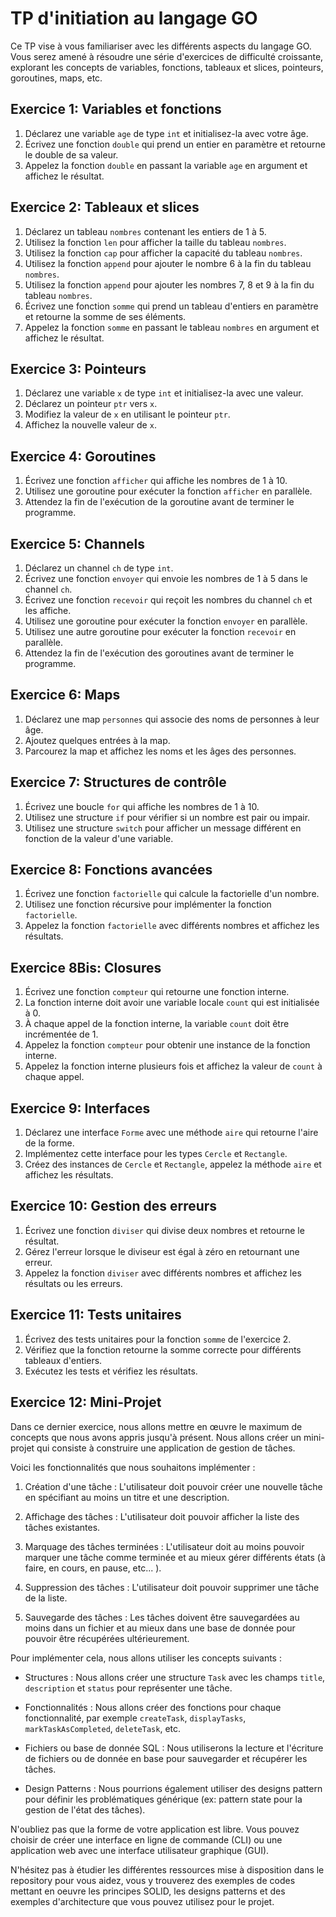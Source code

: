 # TP d'initiation au langage GO

Ce TP vise à vous familiariser avec les différents aspects du langage GO. Vous serez amené à résoudre une série d'exercices de difficulté croissante, explorant les concepts de variables, fonctions, tableaux et slices, pointeurs, goroutines, maps, etc.

## Exercice 1: Variables et fonctions

1. Déclarez une variable `age` de type `int` et initialisez-la avec votre âge.
2. Écrivez une fonction `double` qui prend un entier en paramètre et retourne le double de sa valeur.
3. Appelez la fonction `double` en passant la variable `age` en argument et affichez le résultat.

## Exercice 2: Tableaux et slices

1. Déclarez un tableau `nombres` contenant les entiers de 1 à 5.
2. Utilisez la fonction `len` pour afficher la taille du tableau `nombres`.
3. Utilisez la fonction `cap` pour afficher la capacité du tableau `nombres`.
4. Utilisez la fonction `append` pour ajouter le nombre 6 à la fin du tableau `nombres`.
5. Utilisez la fonction `append` pour ajouter les nombres 7, 8 et 9 à la fin du tableau `nombres`.
6. Écrivez une fonction `somme` qui prend un tableau d'entiers en paramètre et retourne la somme de ses éléments.
7. Appelez la fonction `somme` en passant le tableau `nombres` en argument et affichez le résultat.

## Exercice 3: Pointeurs

1. Déclarez une variable `x` de type `int` et initialisez-la avec une valeur.
2. Déclarez un pointeur `ptr` vers `x`.
3. Modifiez la valeur de `x` en utilisant le pointeur `ptr`.
4. Affichez la nouvelle valeur de `x`.

## Exercice 4: Goroutines

1. Écrivez une fonction `afficher` qui affiche les nombres de 1 à 10.
2. Utilisez une goroutine pour exécuter la fonction `afficher` en parallèle.
3. Attendez la fin de l'exécution de la goroutine avant de terminer le programme.

## Exercice 5: Channels

1. Déclarez un channel `ch` de type `int`.
2. Écrivez une fonction `envoyer` qui envoie les nombres de 1 à 5 dans le channel `ch`.
3. Écrivez une fonction `recevoir` qui reçoit les nombres du channel `ch` et les affiche.
4. Utilisez une goroutine pour exécuter la fonction `envoyer` en parallèle.
5. Utilisez une autre goroutine pour exécuter la fonction `recevoir` en parallèle.
6. Attendez la fin de l'exécution des goroutines avant de terminer le programme.

## Exercice 6: Maps

1. Déclarez une map `personnes` qui associe des noms de personnes à leur âge.
2. Ajoutez quelques entrées à la map.
3. Parcourez la map et affichez les noms et les âges des personnes.

## Exercice 7: Structures de contrôle

1. Écrivez une boucle `for` qui affiche les nombres de 1 à 10.
2. Utilisez une structure `if` pour vérifier si un nombre est pair ou impair.
3. Utilisez une structure `switch` pour afficher un message différent en fonction de la valeur d'une variable.

## Exercice 8: Fonctions avancées

1. Écrivez une fonction `factorielle` qui calcule la factorielle d'un nombre.
2. Utilisez une fonction récursive pour implémenter la fonction `factorielle`.
3. Appelez la fonction `factorielle` avec différents nombres et affichez les résultats.

## Exercice 8Bis: Closures

1. Écrivez une fonction `compteur` qui retourne une fonction interne.
2. La fonction interne doit avoir une variable locale `count` qui est initialisée à 0.
3. À chaque appel de la fonction interne, la variable `count` doit être incrémentée de 1.
4. Appelez la fonction `compteur` pour obtenir une instance de la fonction interne.
5. Appelez la fonction interne plusieurs fois et affichez la valeur de `count` à chaque appel.

## Exercice 9: Interfaces

1. Déclarez une interface `Forme` avec une méthode `aire` qui retourne l'aire de la forme.
2. Implémentez cette interface pour les types `Cercle` et `Rectangle`.
3. Créez des instances de `Cercle` et `Rectangle`, appelez la méthode `aire` et affichez les résultats.

## Exercice 10: Gestion des erreurs

1. Écrivez une fonction `diviser` qui divise deux nombres et retourne le résultat.
2. Gérez l'erreur lorsque le diviseur est égal à zéro en retournant une erreur.
3. Appelez la fonction `diviser` avec différents nombres et affichez les résultats ou les erreurs.

## Exercice 11: Tests unitaires

1. Écrivez des tests unitaires pour la fonction `somme` de l'exercice 2.
2. Vérifiez que la fonction retourne la somme correcte pour différents tableaux d'entiers.
3. Exécutez les tests et vérifiez les résultats.

## Exercice 12: Mini-Projet

Dans ce dernier exercice, nous allons mettre en œuvre le maximum de concepts que nous avons appris jusqu'à présent. Nous allons créer un mini-projet qui consiste à construire une application de gestion de tâches.

Voici les fonctionnalités que nous souhaitons implémenter :

1. Création d'une tâche : L'utilisateur doit pouvoir créer une nouvelle tâche en spécifiant au moins un titre et une description.

2. Affichage des tâches : L'utilisateur doit pouvoir afficher la liste des tâches existantes.

3. Marquage des tâches terminées : L'utilisateur doit au moins pouvoir marquer une tâche comme terminée et au mieux gérer différents états (à faire, en cours, en pause, etc... ).

4. Suppression des tâches : L'utilisateur doit pouvoir supprimer une tâche de la liste.

5. Sauvegarde des tâches : Les tâches doivent être sauvegardées au moins dans un fichier et au mieux dans une base de donnée pour pouvoir être récupérées ultérieurement.

Pour implémenter cela, nous allons utiliser les concepts suivants :

- Structures : Nous allons créer une structure `Task` avec les champs `title`, `description` et `status` pour représenter une tâche.

- Fonctionnalités : Nous allons créer des fonctions pour chaque fonctionnalité, par exemple `createTask`, `displayTasks`, `markTaskAsCompleted`, `deleteTask`, etc.

- Fichiers ou base de donnée SQL : Nous utiliserons la lecture et l'écriture de fichiers ou de donnée en base pour sauvegarder et récupérer les tâches.

- Design Patterns : Nous pourrions également utiliser des designs pattern pour définir les problématiques générique (ex: pattern state pour la gestion de l'état des tâches).

N'oubliez pas que la forme de votre application est libre. Vous pouvez choisir de créer une interface en ligne de commande (CLI) ou une application web avec une interface utilisateur graphique (GUI).

N'hésitez pas à étudier les différentes ressources mise à disposition dans le repository pour vous aidez, vous y trouverez des exemples de codes mettant en oeuvre les principes SOLID, les designs patterns et des exemples d'architecture que vous pouvez utilisez pour le projet.
